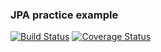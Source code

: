 ### JPA practice example

[![Build Status](https://travis-ci.org/wonoh/jpa-example.svg?branch=master)](https://travis-ci.org/wonoh/jpa-example)  [![Coverage Status](https://coveralls.io/repos/github/wonoh/jpa-example/badge.svg?branch=master)](https://coveralls.io/github/wonoh/jpa-example?branch=master)


